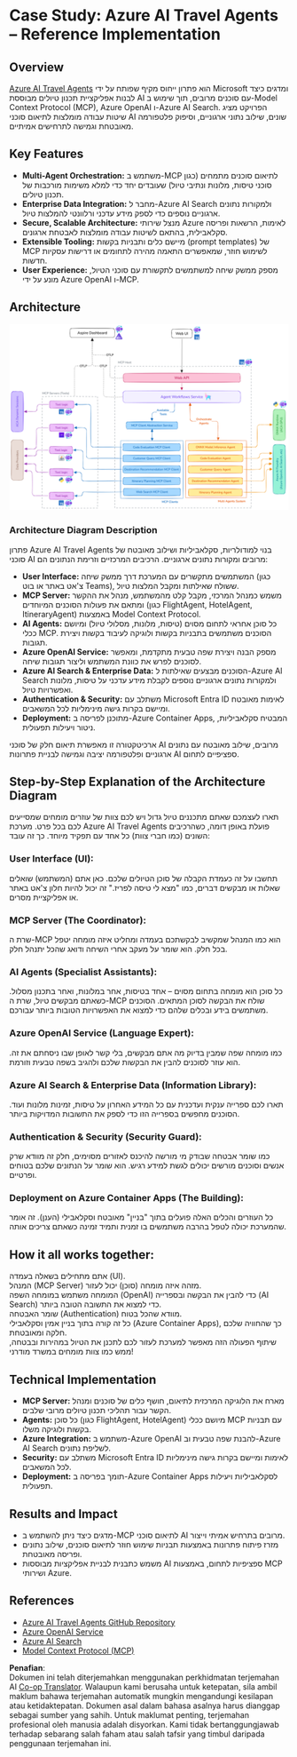 <!--
CO_OP_TRANSLATOR_METADATA:
{
  "original_hash": "4d3415b9d2bf58bc69be07f945a69e07",
  "translation_date": "2025-05-20T23:42:00+00:00",
  "source_file": "09-CaseStudy/README.md",
  "language_code": "ms"
}
-->
# Case Study: Azure AI Travel Agents – Reference Implementation

## Overview

[Azure AI Travel Agents](https://github.com/Azure-Samples/azure-ai-travel-agents) הוא פתרון ייחוס מקיף שפותח על ידי Microsoft ומדגים כיצד לבנות אפליקציית תכנון טיולים מבוססת AI עם סוכנים מרובים, תוך שימוש ב-Model Context Protocol (MCP), Azure OpenAI ו-Azure AI Search. הפרויקט מציג שיטות עבודה מומלצות לתיאום סוכני AI שונים, שילוב נתוני ארגוניים, וסיפוק פלטפורמה מאובטחת וגמישה לתרחישים אמיתיים.

## Key Features
- **Multi-Agent Orchestration:** משתמש ב-MCP לתיאום סוכנים מתמחים (כגון סוכני טיסות, מלונות ונתיבי טיול) שעובדים יחד כדי למלא משימות מורכבות של תכנון טיולים.
- **Enterprise Data Integration:** מחבר ל-Azure AI Search ולמקורות נתונים ארגוניים נוספים כדי לספק מידע עדכני ורלוונטי להמלצות טיול.
- **Secure, Scalable Architecture:** מנצל שירותי Azure לאימות, הרשאות ופריסה סקלאבילית, בהתאם לשיטות עבודה מומלצות לאבטחת ארגונים.
- **Extensible Tooling:** מיישם כלים ותבניות בקשות (prompt templates) של MCP לשימוש חוזר, שמאפשרים התאמה מהירה לתחומים או דרישות עסקיות חדשות.
- **User Experience:** מספק ממשק שיחה למשתמשים לתקשורת עם סוכני הטיול, מונע על ידי Azure OpenAI ו-MCP.

## Architecture
![Architecture](https://raw.githubusercontent.com/Azure-Samples/azure-ai-travel-agents/main/docs/ai-travel-agents-architecture-diagram.png)

### Architecture Diagram Description

פתרון Azure AI Travel Agents בנוי למודולריות, סקלאביליות ושילוב מאובטח של סוכני AI מרובים ומקורות נתונים ארגוניים. הרכיבים המרכזיים וזרימת הנתונים הם:

- **User Interface:** המשתמשים מתקשרים עם המערכת דרך ממשק שיחה (כגון צ'אט באתר או בוט Teams), ששולח שאילתות ומקבל המלצות טיול.
- **MCP Server:** משמש כמנהל המרכזי, מקבל קלט מהמשתמש, מנהל את ההקשר ומתאם את פעולות הסוכנים המיוחדים (כגון FlightAgent, HotelAgent, ItineraryAgent) באמצעות Model Context Protocol.
- **AI Agents:** כל סוכן אחראי לתחום מסוים (טיסות, מלונות, מסלולי טיול) ומיושם ככלי MCP. הסוכנים משתמשים בתבניות בקשות ולוגיקה לעיבוד בקשות ויצירת תגובות.
- **Azure OpenAI Service:** מספק הבנה ויצירת שפה טבעית מתקדמת, ומאפשר לסוכנים לפרש את כוונת המשתמש וליצור תגובות שיחה.
- **Azure AI Search & Enterprise Data:** הסוכנים מבצעים שאילתות ל-Azure AI Search ולמקורות נתונים ארגוניים נוספים לקבלת מידע עדכני על טיסות, מלונות ואפשרויות טיול.
- **Authentication & Security:** משתלב עם Microsoft Entra ID לאימות מאובטח ומיישם בקרות גישה מינימליות לכל המשאבים.
- **Deployment:** מתוכנן לפריסה ב-Azure Container Apps, המבטיח סקלאביליות, ניטור ויעילות תפעולית.

ארכיטקטורה זו מאפשרת תיאום חלק של סוכני AI מרובים, שילוב מאובטח עם נתונים ארגוניים ופלטפורמה יציבה וגמישה לבניית פתרונות AI ספציפיים לתחום.

## Step-by-Step Explanation of the Architecture Diagram
תארו לעצמכם שאתם מתכננים טיול גדול ויש לכם צוות של עוזרים מומחים שמסייעים לכם בכל פרט. מערכת Azure AI Travel Agents פועלת באופן דומה, כשהרכיבים השונים (כמו חברי צוות) כל אחד עם תפקיד מיוחד. כך זה עובד:

### User Interface (UI):
תחשבו על זה כעמדת הקבלה של סוכן הטיולים שלכם. כאן אתם (המשתמש) שואלים שאלות או מבקשים דברים, כמו "מצא לי טיסה לפריז." זה יכול להיות חלון צ'אט באתר או אפליקציית מסרים.

### MCP Server (The Coordinator):
שרת ה-MCP הוא כמו המנהל שמקשיב לבקשתכם בעמדה ומחליט איזה מומחה יטפל בכל חלק. הוא שומר על מעקב אחרי השיחה ודואג שהכל יתנהל חלק.

### AI Agents (Specialist Assistants):
כל סוכן הוא מומחה בתחום מסוים – אחד בטיסות, אחר במלונות, ואחר בתכנון מסלול. כשאתם מבקשים טיול, שרת ה-MCP שולח את הבקשה לסוכן המתאים. הסוכנים משתמשים בידע ובכלים שלהם כדי למצוא את האפשרויות הטובות ביותר עבורכם.

### Azure OpenAI Service (Language Expert):
כמו מומחה שפה שמבין בדיוק מה אתם מבקשים, בלי קשר לאופן שבו ניסחתם את זה. הוא עוזר לסוכנים להבין את הבקשות שלכם ולהגיב בשפה טבעית וזורמת.

### Azure AI Search & Enterprise Data (Information Library):
תארו לכם ספרייה ענקית ועדכנית עם כל המידע האחרון על טיסות, זמינות מלונות ועוד. הסוכנים מחפשים בספרייה הזו כדי לספק את התשובות המדויקות ביותר.

### Authentication & Security (Security Guard):
כמו שומר אבטחה שבודק מי מורשה להיכנס לאזורים מסוימים, חלק זה מוודא שרק אנשים וסוכנים מורשים יכולים לגשת למידע רגיש. הוא שומר על הנתונים שלכם בטוחים ופרטיים.

### Deployment on Azure Container Apps (The Building):
כל העוזרים והכלים האלה פועלים בתוך "בניין" מאובטח וסקלאבילי (הענן). זה אומר שהמערכת יכולה לטפל בהרבה משתמשים בו זמנית ותמיד זמינה כשאתם צריכים אותה.

## How it all works together:

אתם מתחילים בשאלה בעמדה (UI).  
המנהל (MCP Server) מזהה איזה מומחה (סוכן) יכול לעזור.  
המומחה משתמש במומחה השפה (OpenAI) כדי להבין את הבקשה ובספרייה (AI Search) כדי למצוא את התשובה הטובה ביותר.  
שומר האבטחה (Authentication) מוודא שהכל בטוח.  
כל זה קורה בתוך בניין אמין וסקלאבילי (Azure Container Apps), כך שהחוויה שלכם חלקה ומאובטחת.  
שיתוף הפעולה הזה מאפשר למערכת לעזור לכם לתכנן את הטיול במהירות ובבטחה, ממש כמו צוות מומחים במשרד מודרני!

## Technical Implementation
- **MCP Server:** מארח את הלוגיקה המרכזית לתיאום, חושף כלים של סוכנים ומנהל הקשר עבור תהליכי תכנון טיולים מרובי שלבים.
- **Agents:** כל סוכן (כגון FlightAgent, HotelAgent) מיושם ככלי MCP עם תבניות בקשות ולוגיקה משלו.
- **Azure Integration:** משתמש ב-Azure OpenAI להבנת שפה טבעית וב-Azure AI Search לשליפת נתונים.
- **Security:** משתלב עם Microsoft Entra ID לאימות ומיישם בקרות גישה מינימליות לכל המשאבים.
- **Deployment:** תומך בפריסה ב-Azure Container Apps לסקלאביליות ויעילות תפעולית.

## Results and Impact
- מדגים כיצד ניתן להשתמש ב-MCP לתיאום סוכני AI מרובים בתרחיש אמיתי וייצור.
- מזרז פיתוח פתרונות באמצעות תבניות שימוש חוזר לתיאום סוכנים, שילוב נתונים ופריסה מאובטחת.
- משמש כתבנית לבניית אפליקציות מבוססות AI ספציפיות לתחום, באמצעות MCP ושירותי Azure.

## References
- [Azure AI Travel Agents GitHub Repository](https://github.com/Azure-Samples/azure-ai-travel-agents)
- [Azure OpenAI Service](https://azure.microsoft.com/en-us/products/ai-services/openai-service/)
- [Azure AI Search](https://azure.microsoft.com/en-us/products/ai-services/ai-search/)
- [Model Context Protocol (MCP)](https://modelcontextprotocol.io/)

**Penafian**:  
Dokumen ini telah diterjemahkan menggunakan perkhidmatan terjemahan AI [Co-op Translator](https://github.com/Azure/co-op-translator). Walaupun kami berusaha untuk ketepatan, sila ambil maklum bahawa terjemahan automatik mungkin mengandungi kesilapan atau ketidaktepatan. Dokumen asal dalam bahasa asalnya harus dianggap sebagai sumber yang sahih. Untuk maklumat penting, terjemahan profesional oleh manusia adalah disyorkan. Kami tidak bertanggungjawab terhadap sebarang salah faham atau salah tafsir yang timbul daripada penggunaan terjemahan ini.